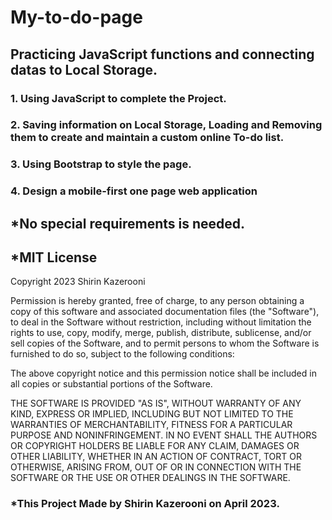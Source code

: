 # My-to-do-page

## Practicing JavaScript functions and connecting datas to Local Storage.

### 1. Using JavaScript to complete the Project.

### 2. Saving information on Local Storage, Loading and Removing them to create and maintain a custom online To-do list.

### 3. Using Bootstrap to style the page.

### 4. Design a mobile-first one page web application

## \*No special requirements is needed.

## \*MIT License

Copyright 2023 Shirin Kazerooni

Permission is hereby granted, free of charge, to any person obtaining a copy of this software and associated documentation files (the "Software"), to deal in the Software without restriction, including without limitation the rights to use, copy, modify, merge, publish, distribute, sublicense, and/or sell copies of the Software, and to permit persons to whom the Software is furnished to do so, subject to the following conditions:

The above copyright notice and this permission notice shall be included in all copies or substantial portions of the Software.

THE SOFTWARE IS PROVIDED "AS IS", WITHOUT WARRANTY OF ANY KIND, EXPRESS OR IMPLIED, INCLUDING BUT NOT LIMITED TO THE WARRANTIES OF MERCHANTABILITY, FITNESS FOR A PARTICULAR PURPOSE AND NONINFRINGEMENT. IN NO EVENT SHALL THE AUTHORS OR COPYRIGHT HOLDERS BE LIABLE FOR ANY CLAIM, DAMAGES OR OTHER LIABILITY, WHETHER IN AN ACTION OF CONTRACT, TORT OR OTHERWISE, ARISING FROM, OUT OF OR IN CONNECTION WITH THE SOFTWARE OR THE USE OR OTHER DEALINGS IN THE SOFTWARE.

### \*This Project Made by Shirin Kazerooni on April 2023.
